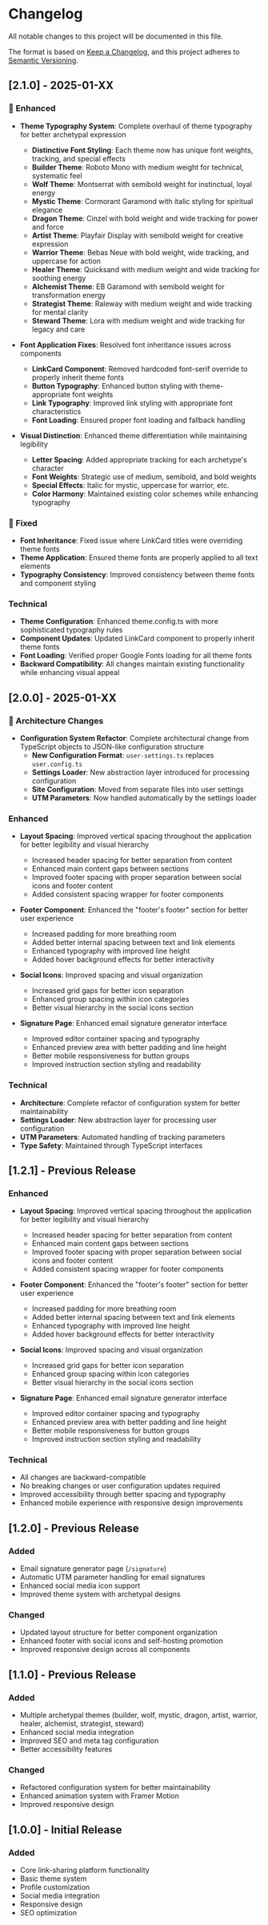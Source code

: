 # Changelog

All notable changes to this project will be documented in this file.

The format is based on [Keep a Changelog](https://keepachangelog.com/en/1.0.0/),
and this project adheres to [Semantic Versioning](https://semver.org/spec/v2.0.0.html).

## [2.1.0] - 2025-01-XX

### 🎨 Enhanced

- **Theme Typography System**: Complete overhaul of theme typography for better archetypal expression

  - **Distinctive Font Styling**: Each theme now has unique font weights, tracking, and special effects
  - **Builder Theme**: Roboto Mono with medium weight for technical, systematic feel
  - **Wolf Theme**: Montserrat with semibold weight for instinctual, loyal energy
  - **Mystic Theme**: Cormorant Garamond with italic styling for spiritual elegance
  - **Dragon Theme**: Cinzel with bold weight and wide tracking for power and force
  - **Artist Theme**: Playfair Display with semibold weight for creative expression
  - **Warrior Theme**: Bebas Neue with bold weight, wide tracking, and uppercase for action
  - **Healer Theme**: Quicksand with medium weight and wide tracking for soothing energy
  - **Alchemist Theme**: EB Garamond with semibold weight for transformation energy
  - **Strategist Theme**: Raleway with medium weight and wide tracking for mental clarity
  - **Steward Theme**: Lora with medium weight and wide tracking for legacy and care

- **Font Application Fixes**: Resolved font inheritance issues across components

  - **LinkCard Component**: Removed hardcoded font-serif override to properly inherit theme fonts
  - **Button Typography**: Enhanced button styling with theme-appropriate font weights
  - **Link Typography**: Improved link styling with appropriate font characteristics
  - **Font Loading**: Ensured proper font loading and fallback handling

- **Visual Distinction**: Enhanced theme differentiation while maintaining legibility
  - **Letter Spacing**: Added appropriate tracking for each archetype's character
  - **Font Weights**: Strategic use of medium, semibold, and bold weights
  - **Special Effects**: Italic for mystic, uppercase for warrior, etc.
  - **Color Harmony**: Maintained existing color schemes while enhancing typography

### 🔧 Fixed

- **Font Inheritance**: Fixed issue where LinkCard titles were overriding theme fonts
- **Theme Application**: Ensured theme fonts are properly applied to all text elements
- **Typography Consistency**: Improved consistency between theme fonts and component styling

### Technical

- **Theme Configuration**: Enhanced theme.config.ts with more sophisticated typography rules
- **Component Updates**: Updated LinkCard component to properly inherit theme fonts
- **Font Loading**: Verified proper Google Fonts loading for all theme fonts
- **Backward Compatibility**: All changes maintain existing functionality while enhancing visual appeal

## [2.0.0] - 2025-01-XX

### 🔄 Architecture Changes

- **Configuration System Refactor**: Complete architectural change from TypeScript objects to JSON-like configuration structure
  - **New Configuration Format**: `user-settings.ts` replaces `user.config.ts`
  - **Settings Loader**: New abstraction layer introduced for processing configuration
  - **Site Configuration**: Moved from separate files into user settings
  - **UTM Parameters**: Now handled automatically by the settings loader

### Enhanced

- **Layout Spacing**: Improved vertical spacing throughout the application for better legibility and visual hierarchy

  - Increased header spacing for better separation from content
  - Enhanced main content gaps between sections
  - Improved footer spacing with proper separation between social icons and footer content
  - Added consistent spacing wrapper for footer components

- **Footer Component**: Enhanced the "footer's footer" section for better user experience

  - Increased padding for more breathing room
  - Added better internal spacing between text and link elements
  - Enhanced typography with improved line height
  - Added hover background effects for better interactivity

- **Social Icons**: Improved spacing and visual organization

  - Increased grid gaps for better icon separation
  - Enhanced group spacing within icon categories
  - Better visual hierarchy in the social icons section

- **Signature Page**: Enhanced email signature generator interface
  - Improved editor container spacing and typography
  - Enhanced preview area with better padding and line height
  - Better mobile responsiveness for button groups
  - Improved instruction section styling and readability

### Technical

- **Architecture**: Complete refactor of configuration system for better maintainability
- **Settings Loader**: New abstraction layer for processing user configuration
- **UTM Parameters**: Automated handling of tracking parameters
- **Type Safety**: Maintained through TypeScript interfaces

## [1.2.1] - Previous Release

### Enhanced

- **Layout Spacing**: Improved vertical spacing throughout the application for better legibility and visual hierarchy

  - Increased header spacing for better separation from content
  - Enhanced main content gaps between sections
  - Improved footer spacing with proper separation between social icons and footer content
  - Added consistent spacing wrapper for footer components

- **Footer Component**: Enhanced the "footer's footer" section for better user experience

  - Increased padding for more breathing room
  - Added better internal spacing between text and link elements
  - Enhanced typography with improved line height
  - Added hover background effects for better interactivity

- **Social Icons**: Improved spacing and visual organization

  - Increased grid gaps for better icon separation
  - Enhanced group spacing within icon categories
  - Better visual hierarchy in the social icons section

- **Signature Page**: Enhanced email signature generator interface
  - Improved editor container spacing and typography
  - Enhanced preview area with better padding and line height
  - Better mobile responsiveness for button groups
  - Improved instruction section styling and readability

### Technical

- All changes are backward-compatible
- No breaking changes or user configuration updates required
- Improved accessibility through better spacing and typography
- Enhanced mobile experience with responsive design improvements

## [1.2.0] - Previous Release

### Added

- Email signature generator page (`/signature`)
- Automatic UTM parameter handling for email signatures
- Enhanced social media icon support
- Improved theme system with archetypal designs

### Changed

- Updated layout structure for better component organization
- Enhanced footer with social icons and self-hosting promotion
- Improved responsive design across all components

## [1.1.0] - Previous Release

### Added

- Multiple archetypal themes (builder, wolf, mystic, dragon, artist, warrior, healer, alchemist, strategist, steward)
- Enhanced social media integration
- Improved SEO and meta tag configuration
- Better accessibility features

### Changed

- Refactored configuration system for better maintainability
- Enhanced animation system with Framer Motion
- Improved responsive design

## [1.0.0] - Initial Release

### Added

- Core link-sharing platform functionality
- Basic theme system
- Profile customization
- Social media integration
- Responsive design
- SEO optimization
